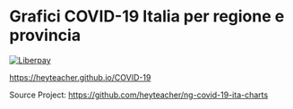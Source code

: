 # Grafici COVID-19 Italia per regione e provincia

[![Liberpay](http://img.shields.io/liberapay/receives/heyteacher.svg?logo=liberapay)](https://liberapay.com/heyteacher/donate)


https://heyteacher.github.io/COVID-19

Source Project: https://github.com/heyteacher/ng-covid-19-ita-charts
